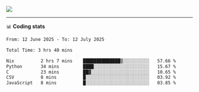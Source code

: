 <picture>
  <source
  srcset="https://github-readme-stats.vercel.app/api?username=sant0s12&show_icons=true&theme=dark"
  media="(prefers-color-scheme: dark)"
  />
  <source
  srcset="https://github-readme-stats.vercel.app/api?username=sant0s12&show_icons=true"
  media="(prefers-color-scheme: light)"
  />
  <img src="https://github-readme-stats.vercel.app/api?username=sant0s12&show_icons=true" />
</picture>

---

📊 **Coding stats**

<!--START_SECTION:waka-->

```txt
From: 12 June 2025 - To: 12 July 2025

Total Time: 3 hrs 40 mins

Nix          2 hrs 7 mins    ██████████████▒░░░░░░░░░░   57.66 %
Python       34 mins         ████░░░░░░░░░░░░░░░░░░░░░   15.67 %
C            23 mins         ██▓░░░░░░░░░░░░░░░░░░░░░░   10.65 %
CSV          8 mins          █░░░░░░░░░░░░░░░░░░░░░░░░   03.92 %
JavaScript   8 mins          █░░░░░░░░░░░░░░░░░░░░░░░░   03.85 %
```

<!--END_SECTION:waka-->
